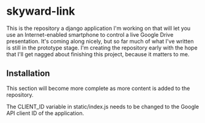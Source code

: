 skyward-link
============

This is the repository a django application I'm working on that will let you use an Internet-enabled smartphone to control a live Google Drive presentation. It's coming along nicely, but so far much of what I've written is still in the prototype stage. I'm creating the repository early with the hope that I'll get nagged about finishing this project, because it matters to me.


Installation
------------
This section will become more complete as more content is added to the repository.

The CLIENT_ID variable in static/index.js needs to be changed to the Google API client ID of the application.
